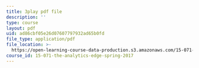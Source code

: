 ```yaml
---
title: 3play pdf file
description: ''
type: course
layout: pdf
uid: ad86cbf05e26d07607797932ad65b0fd
file_type: application/pdf
file_location: >-
  https://open-learning-course-data-production.s3.amazonaws.com/15-071-the-analytics-edge-spring-2017/ad86cbf05e26d07607797932ad65b0fd_kntypWFmyyM.pdf
course_id: 15-071-the-analytics-edge-spring-2017
---
```

